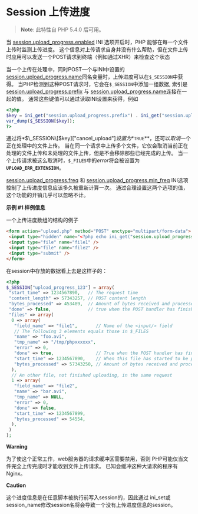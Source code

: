 Session 上传进度
================

> **Note**: <span class="simpara"> 此特性自 PHP 5.4.0 后可用。 </span>

当
<a href="/session/setup.html#" class="link">session.upload_progress.enabled</a>
INI 选项开启时，PHP 能够在每一个文件上传时监测上传进度。
这个信息对上传请求自身并没有什么帮助，但在文件上传时应用可以发送一个POST请求到终端（例如通过XHR）来检查这个状态

当一个上传在处理中，同时POST一个与INI中设置的<a href="/session/setup.html#" class="link">session.upload_progress.name</a>同名变量时，上传进度可以在`$_SESSION`中获得。
当PHP检测到这种POST请求时，它会在`$_SESSION`中添加一组数据, 索引是
<a href="/session/setup.html#" class="link">session.upload_progress.prefix</a>
与
<a href="/session/setup.html#" class="link">session.upload_progress.name</a>连接在一起的值。
通常这些键值可以通过读取INI设置来获得，例如

``` php
<?php
$key = ini_get("session.upload_progress.prefix") . ini_get("session.upload_progress.name");
var_dump($_SESSION[$key]);
?>
```

通过将*$\_SESSION\[$key\]\["cancel\_upload"\]*设置为**`TRUE`**，还可以*取消*一个正在处理中的文件上传。
当在同一个请求中上传多个文件，它仅会取消当前正在处理的文件上传和未处理的文件上传，但是不会移除那些已经完成的上传。
当一个上传请求被这么取消时，`$_FILES`中的*error*将会被设置为
**`UPLOAD_ERR_EXTENSION`**。

<a href="/session/setup.html#" class="link">session.upload_progress.freq</a>
和
<a href="/session/setup.html#" class="link">session.upload_progress.min_freq</a>
INI选项控制了上传进度信息应该多久被重新计算一次。
通过合理设置这两个选项的值，这个功能的开销几乎可以忽略不计。

**示例 \#1 样例信息**

一个上传进度数组的结构的例子

``` html
<form action="upload.php" method="POST" enctype="multipart/form-data">
 <input type="hidden" name="<?php echo ini_get("session.upload_progress.name"); ?>" value="123" />
 <input type="file" name="file1" />
 <input type="file" name="file2" />
 <input type="submit" />
</form>
```

在session中存放的数据看上去是这样子的：

``` php
<?php
$_SESSION["upload_progress_123"] = array(
 "start_time" => 1234567890,   // The request time
 "content_length" => 57343257, // POST content length
 "bytes_processed" => 453489,  // Amount of bytes received and processed
 "done" => false,              // true when the POST handler has finished, successfully or not
 "files" => array(
  0 => array(
   "field_name" => "file1",       // Name of the <input/> field
   // The following 3 elements equals those in $_FILES
   "name" => "foo.avi",
   "tmp_name" => "/tmp/phpxxxxxx",
   "error" => 0,
   "done" => true,                // True when the POST handler has finished handling this file
   "start_time" => 1234567890,    // When this file has started to be processed
   "bytes_processed" => 57343250, // Amount of bytes received and processed for this file
  ),
  // An other file, not finished uploading, in the same request
  1 => array(
   "field_name" => "file2",
   "name" => "bar.avi",
   "tmp_name" => NULL,
   "error" => 0,
   "done" => false,
   "start_time" => 1234567899,
   "bytes_processed" => 54554,
  ),
 )
);
```

**Warning**

为了使这个正常工作，web服务器的请求缓冲区需要禁用，否则
PHP可能仅当文件完全上传完成时才能收到文件上传请求。
已知会缓冲这种大请求的程序有Nginx。

**Caution**

这个进度信息是在任意脚本被执行前写入session的，因此通过 <span
class="function">ini\_set</span>或<span
class="function">session\_name</span>修改session名将会导致一个没有上传进度信息的session。
